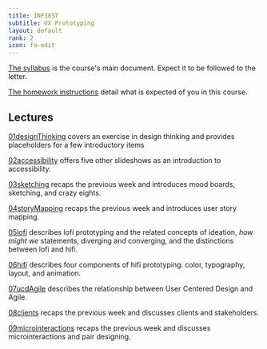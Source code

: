 ```yaml
---
title: INF385T
subtitle: UX Prototyping
layout: default
rank: 2
icon: fa-edit
---
```



[The syllabus](/uxproto/syllabus.html) is the course's main document. Expect it to be followed to the letter.

[The homework instructions](/uxproto/hwInstructions.html) detail what is expected of you in this course.

## Lectures

[01designThinking](/uxproto/01designThinking/index.html) covers an exercise in design thinking and provides placeholders for a few introductory items

[02accessibility](/uxproto/02accessibility/index.html) offers five other slideshows as an introduction to accessibility.

[03sketching](/uxproto/03sketching/index.html) recaps the previous week and introduces mood boards, sketching, and crazy eights.

[04storyMapping](/uxproto/04storyMapping/index.html) recaps the previous week and introduces user story mapping.

[05lofi](/uxproto/05lofi/index.html) describes lofi prototyping and the related concepts of ideation, *how might we* statements, diverging and converging, and the distinctions between lofi and hifi.

[06hifi](/uxproto/06hifi/index.html) describes four components of hifi prototyping: color, typography, layout, and animation.

[07ucdAgile](/uxproto/07ucdAgile/index.html) describes the relationship between User Centered Design and Agile.

[08clients](/uxproto/08clients/index.html) recaps the previous week and discusses clients and stakeholders.

[09microinteractions](/uxproto/0microinteractions/index.html) recaps the previous week and discusses microinteractions and pair designing.

<!--

[09workshop](/uxproto/09workshop/index.html) discusses how to lead a design thinking workshop to get developers and other stakeholders on the same page as designers.

Week 10 is Spring Break.

[11testing](/uxproto/11testing/index.html) explains user testing and its aftermath.

[12moreTesting](/uxproto/12moreTesting/index.html) further talks about testing.

-->
